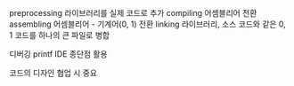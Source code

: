 preprocessing
	라이브러리를 실제 코드로 추가
compiling
	어셈블리어 전환
assembling
	어셈블리어 - 기계어(0, 1) 전환
linking
	라이브러리, 소스  코드와 같은 0, 1 코드를 하나의 큰 파일로 병합


디버깅
	printf
	IDE 종단점 활용

코드의 디자인
	협업 시 중요